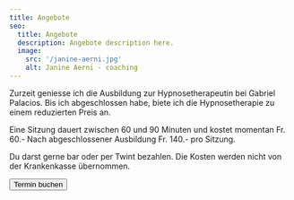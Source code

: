 ```yaml
---
title: Angebote
seo:
  title: Angebote
  description: Angebote description here.
  image:
    src: '/janine-aerni.jpg'
    alt: Janine Aerni - coaching
---
```


Zurzeit geniesse ich die Ausbildung zur Hypnosetherapeutin bei
Gabriel Palacios. Bis ich abgeschlossen habe, biete ich die
Hypnosetherapie zu einem reduzierten Preis an.

Eine Sitzung dauert zwischen 60 und 90 Minuten und kostet momentan Fr. 60.-
Nach abgeschlossener Ausbildung Fr. 140.- pro Sitzung.

Du darst gerne bar oder per Twint bezahlen.
Die Kosten werden nicht von der Krankenkasse übernommen.

<link href="https://assets.calendly.com/assets/external/widget.css" rel="stylesheet">
<script src="https://assets.calendly.com/assets/external/widget.js" type="text/javascript" async></script>
<button class="inline-flex no-prose items-center justify-center px-6 py-3 text-base leading-tight font-bold text-red-600 bg-transparent border border-red-600 rounded-full transition hover:bg-red-600 hover:text-red-50" onclick="Calendly.initPopupWidget({url: 'https://calendly.com/coaching-hypnosetherapie'});return false;">Termin buchen</button>
